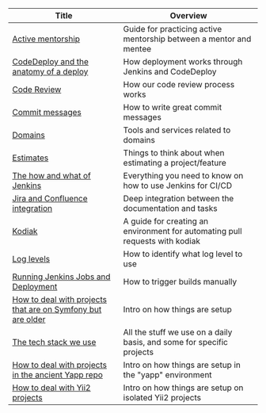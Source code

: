 <!-- prettier-ignore-start -->
<!-- start_toc -->
| Title | Overview |
|---|---|
| [Active mentorship](/playbooks/active-mentorship.md#readme) | Guide for practicing active mentorship between a mentor and mentee |
| [CodeDeploy and the anatomy of a deploy](/playbooks/anatomy-of-a-deploy.md#readme) | How deployment works through Jenkins and CodeDeploy |
| [Code Review](/playbooks/code-review.md#readme) | How our code review process works |
| [Commit messages](/playbooks/commit-messages.md#readme) | How to write great commit messages |
| [Domains](/playbooks/domains.md#readme) | Tools and services related to domains |
| [Estimates](/playbooks/estimates.md#readme) | Things to think about when estimating a project/feature |
| [The how and what of Jenkins](/playbooks/jenkins.md#readme) | Everything you need to know on how to use Jenkins for CI/CD |
| [Jira and Confluence integration](/playbooks/jira-confluence-integration.md#readme) | Deep integration between the documentation and tasks |
| [Kodiak](/playbooks/kodiak.md#readme) | A guide for creating an environment for automating pull requests with kodiak |
| [Log levels](/playbooks/log-levels.md#readme) | How to identify what log level to use |
| [Running Jenkins Jobs and Deployment](/playbooks/running-jenkins-jobs.md#readme) | How to trigger builds manually |
| [How to deal with projects that are on Symfony but are older](/playbooks/symfony.md#readme) | Intro on how things are setup |
| [The tech stack we use](/playbooks/technology.md#readme) | All the stuff we use on a daily basis, and some for specific projects |
| [How to deal with projects in the ancient Yapp repo](/playbooks/yapp.md#readme) | Intro on how things are setup in the "yapp" environment |
| [How to deal with Yii2 projects](/playbooks/yii2.md#readme) | Intro on how things are setup on isolated Yii2 projects |
<!-- end_toc -->
<!-- prettier-ignore-end -->
